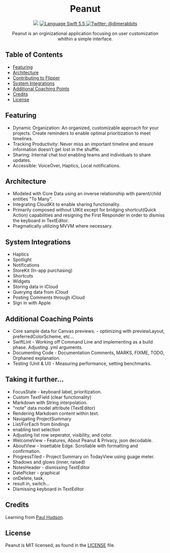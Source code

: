 <h1 align="center">
  Peanut
</h1>
</p>
<p align="center">
        <img src="https://img.shields.io/badge/iOS-15.0+-important.svg" />
    <a href="https://swift.org/download/">
        <img src="https://img.shields.io/badge/swift-5.5-orange.svg?style=flat" alt="Language Swift 5.5" />
    <a href="https://twitter.com/dimerabbits">
        <img src="https://img.shields.io/badge/Contact-@dimerabbits-lightgrey.svg?style=flat" alt="Twitter: @dimerabbits" />
    </a>
</p>
<p align="center">
  Peanut is an orginizational application focusing on user customization whithin a simple interface.
</p>


## Table of Contents

- [Featuring](#featuring)
- [Architecture](#architecture)
- [Contributing to Flipper](#contributing-to-flipper)
- [System Integrations](#system-integrations)
- [Additional Coaching Points](#additional-coaching-points)
- [Credits](#credits)
- [License](#license)


## Featuring

- Dynamic Organization: An organized, customizable approach for your projects. Create reminders to enable optimal prioritization to meet timelines.
- Tracking Productivity: Never miss an important timeline and ensure information doesn’t get lost in the shuffle.
- Sharing: Internal chat tool enabling teams and individuals to share updates.
- Accessible: VoiceOver, Haptics, Local notifications.


## Architecture

- Modeled with Core Data using an inverse relationship with parent/child entities "To Many".
- Integrating CloudKit to enable sharing functionality.
- Primarily composed without UIKit except for bridging shortcut(Quick Action) capabilities and resigning the First Responder in order to dismiss the keyboard in TextEditor.
- Pragmatically utilizing MVVM where necessary.


## System Integrations

- Haptics
- Spotlight
- Notifications
- StoreKit (In-app purchasing)
- Shortcuts
- Widgets
- Storing data in iCloud
- Querying data from iCloud
- Posting Comments through iCloud
- Sign in with Apple


## Additional Coaching Points

- Core sample data for Canvas previews. - optimizing with previewLayout, preferredColorScheme, etc…
- SwiftLint - Working off Command Line and implementing as a build phase. Adjusting .yml arguments.
- Documenting Code - Documentation Comments, MARKS, FIXME, TODO, Orphaned explanation.
- Testing (Unit & UI) - Measuring performance, setting benchmarks.


## Taking it further…

- FocusState - keyboard label, prioritization.
- Custom TextField (clear functionality)
- Markdown with String interpolation.
- "note" data model attribute (TextEditor)
- Rendering Markdown content within text.
- Navigating ProjectSummary
- List/ForEach from bindings
- enabling text selection
- Adjusting list row seperator, visibility, and color.
- WelcomeView - Features, About Peanut & Privacy, json decodable.
- AboutView - Insettable Edge. Scrollable with formatting and confirmation.
- ProgressTiled - Project Summary on TodayView using guage meter.
- Shadows and glows (inner, raised)
- NotesHeader - dismissing TextEditor
- DatePicker - graphical
- onDelete, task,
- result in, switch…  
- Dismissing keyboard in TextEditor


## Credits

Learning from [Paul Hudson](https://www.hackingwithswift.com).


## License

Peanut is MIT licensed, as found in the [LICENSE](/LICENSE) file.
